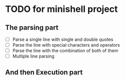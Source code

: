 # TODO for minishell project

## The parsing part

- [ ] Parse a single line with single and double quotes
- [ ] Parse the line with special characters and operators
- [ ] Parse the line with the combination of both of them
- [ ] Multiple line parsing

## And then Execution part
